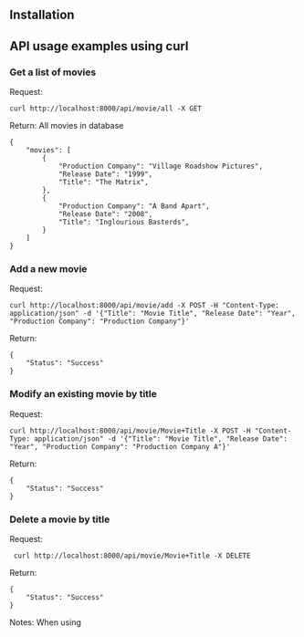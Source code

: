 ## Installation

## API usage examples using curl

### Get a list of movies
Request:
```
curl http://localhost:8000/api/movie/all -X GET
```
Return: All movies in database
```
{
    "movies": [
        {
            "Production Company": "Village Roadshow Pictures",
            "Release Date": "1999",
            "Title": "The Matrix",
        },
        {
            "Production Company": "A Band Apart",
            "Release Date": "2008",
            "Title": "Inglourious Basterds",
        }
    ]
}
```
### Add a new movie
Request:
```
curl http://localhost:8000/api/movie/add -X POST -H "Content-Type: application/json" -d '{"Title": "Movie Title", "Release Date": "Year", "Production Company": "Production Company"}'
```
Return:
```
{
    "Status": "Success"
}
```
### Modify an existing movie by title
Request:
```
curl http://localhost:8000/api/movie/Movie+Title -X POST -H "Content-Type: application/json" -d '{"Title": "Movie Title", "Release Date": "Year", "Production Company": "Production Company A"}'
```
Return:
```
{
    "Status": "Success"
}
```
### Delete a movie by title
Request:
```
 curl http://localhost:8000/api/movie/Movie+Title -X DELETE
```
Return:
```
{
    "Status": "Success"
}
```

Notes:
When using <title> to modify or delete movies, use '+' instead of whitespace " " for movies with titles longer
than 1 word. E.g. The Matrix would be written as http://localhost:8000/api/movie/The+Matrix

Errors return in the following format:
```
{
  "error": {
    "message": "Error Message"
  }
}
```

